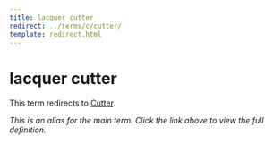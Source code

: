 ```yaml
---
title: lacquer cutter
redirect: ../terms/c/cutter/
template: redirect.html
---
```


# lacquer cutter

This term redirects to [Cutter](../terms/c/cutter/).

*This is an alias for the main term. Click the link above to view the full definition.*
